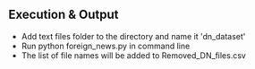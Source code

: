 ## Execution & Output

- Add text files folder to the directory and name it 'dn_dataset'
- Run python foreign_news.py in command line
- The list of file names will be added to Removed_DN_files.csv
